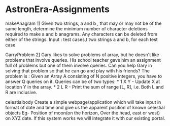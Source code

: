 # AstronEra-Assignments
makeAnagram
1] Given two strings, a and b , that may or may not be of the same length, determine the minimum number of character deletions required to make a and b anagrams. Any characters can be deleted from either of the strings.
Input :
test cases,t
two strings a and b, for each test case

GarryProblem
2]  Gary likes to solve problems of array, but he doesn't like problems that involve queries. His school teacher gave him an assignment full of problems but one of them involve queries. Can you help Gary in solving that problem so that he can go and play with his friends? The problem is :
Given an Array A consisting of N positive integers, you have to answer Q queries on it. Queries can be of two types: * 1 X Y - Update X at location Y in the array. * 2 L R - Print the sum of range [L, R], i.e. Both L and R are inclusive.

celestialbody
Create a simple webpage/application which will take input in format of date and time and give us the apparent position of known celestial objects 
Eg- Position of moon(on the horizon, Over the head, east or west) on XYZ date. If this system works we will integrate it with our existing portal.
